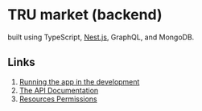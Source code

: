 # TRU market (backend)
built using TypeScript, [Nest.js](https://nestjs.com), GraphQL, and MongoDB.

## Links
1. [Running the app in the development](./docs/development.md)
2. [The API Documentation](./docs/api.md)
3. [Resources Permissions](./docs/permissions.md)
